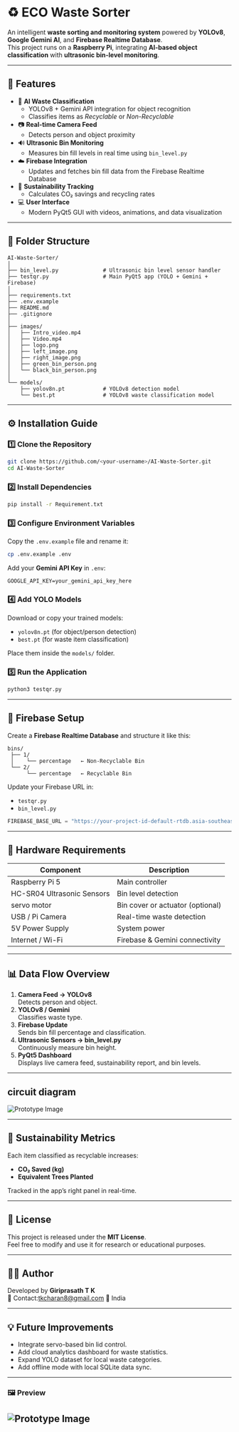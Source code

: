 # ♻️ ECO Waste Sorter 

An intelligent **waste sorting and monitoring system** powered by **YOLOv8**, **Google Gemini AI**, and **Firebase Realtime Database**.  
This project runs on a **Raspberry Pi**, integrating **AI-based object classification** with **ultrasonic bin-level monitoring**.

---

## 🚀 Features

- 🧠 **AI Waste Classification**
  - YOLOv8 + Gemini API integration for object recognition
  - Classifies items as *Recyclable* or *Non-Recyclable*
- 📷 **Real-time Camera Feed**
  - Detects person and object proximity
- 🔊 **Ultrasonic Bin Monitoring**
  - Measures bin fill levels in real time using `bin_level.py`
- ☁️ **Firebase Integration**
  - Updates and fetches bin fill data from the Firebase Realtime Database
- 🌱 **Sustainability Tracking**
  - Calculates CO₂ savings and recycling rates
- 💻 **User Interface**
  - Modern PyQt5 GUI with videos, animations, and data visualization

---

## 🧰 Folder Structure

```
AI-Waste-Sorter/
│
├── bin_level.py              # Ultrasonic bin level sensor handler
├── testqr.py                 # Main PyQt5 app (YOLO + Gemini + Firebase)
│
├── requirements.txt
├── .env.example
├── README.md
├── .gitignore
│
├── images/
│   ├── Intro_video.mp4
│   ├── Video.mp4
│   ├── logo.png
│   ├── left_image.png
│   ├── right_image.png
│   ├── green_bin_person.png
│   └── black_bin_person.png
│
└── models/
    ├── yolov8n.pt            # YOLOv8 detection model
    └── best.pt               # YOLOv8 waste classification model
```

---

## ⚙️ Installation Guide

### 1️⃣ Clone the Repository
```bash
git clone https://github.com/<your-username>/AI-Waste-Sorter.git
cd AI-Waste-Sorter
```

### 2️⃣ Install Dependencies
```bash
pip install -r Requirement.txt
```

### 3️⃣ Configure Environment Variables
Copy the `.env.example` file and rename it:
```bash
cp .env.example .env
```

Add your **Gemini API Key** in `.env`:
```
GOOGLE_API_KEY=your_gemini_api_key_here
```

### 4️⃣ Add YOLO Models
Download or copy your trained models:
- `yolov8n.pt` (for object/person detection)
- `best.pt` (for waste item classification)

Place them inside the `models/` folder.

### 5️⃣ Run the Application
```bash
python3 testqr.py
```

---

## 🧩 Firebase Setup

Create a **Firebase Realtime Database** and structure it like this:

```
bins/
 ├── 1/
 │    └── percentage   ← Non-Recyclable Bin
 └── 2/
      └── percentage   ← Recyclable Bin
```

Update your Firebase URL in:
- `testqr.py`
- `bin_level.py`

```python
FIREBASE_BASE_URL = "https://your-project-id-default-rtdb.asia-southeast1.firebasedatabase.app"
```

---

## 🧠 Hardware Requirements

| Component | Description |
|------------|--------------|
| Raspberry Pi 5 | Main controller |
| HC-SR04 Ultrasonic Sensors | Bin level detection |
| servo motor | Bin cover or actuator (optional) |
| USB / Pi Camera | Real-time waste detection |
| 5V Power Supply | System power |
| Internet / Wi-Fi | Firebase & Gemini connectivity |

---

## 📊 Data Flow Overview

1. **Camera Feed → YOLOv8**  
   Detects person and object.
2. **YOLOv8 / Gemini**  
   Classifies waste type.
3. **Firebase Update**  
   Sends bin fill percentage and classification.
4. **Ultrasonic Sensors → bin_level.py**  
   Continuously measure bin height.
5. **PyQt5 Dashboard**  
   Displays live camera feed, sustainability report, and bin levels.

---

## circuit diagram

![Prototype Image](smart%20bin.png)

---
## 🌱 Sustainability Metrics

Each item classified as recyclable increases:
- **CO₂ Saved (kg)**
- **Equivalent Trees Planted**

Tracked in the app’s right panel in real-time.

---

## 🧾 License

This project is released under the **MIT License**.  
Feel free to modify and use it for research or educational purposes.

---

## 👨‍💻 Author

Developed by **Giriprasath T K**  
📧 Contact:tkcharan8@gmail.com 
📍 India

---

## 💡 Future Improvements
- Integrate servo-based bin lid control.
- Add cloud analytics dashboard for waste statistics.
- Expand YOLO dataset for local waste categories.
- Add offline mode with local SQLite data sync.

---

### 🖼 Preview 
![Prototype Image](demo.jpg)
---

